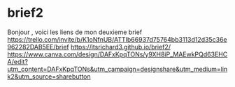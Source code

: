 # brief2
Bonjour , voici les liens de mon deuxieme brief
https://trello.com/invite/b/K1oNfnUB/ATTIb66937d75764bb3113d12d35c36e962282DAB5EE/brief
https://itsrichard3.github.io/brief2/
https://www.canva.com/design/DAFxKpqTONs/y9XH8iP_MAEwkPQd63EHCA/edit?utm_content=DAFxKpqTONs&utm_campaign=designshare&utm_medium=link2&utm_source=sharebutton
